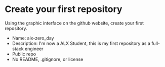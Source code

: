 # Create your first repository
Using the graphic interface on the github website, create your first repository.

* Name: alx-zero_day
* Description: I'm now a ALX Student, this is my first repository as a full-stack engineer
* Public repo
* No README, .gitignore, or license

